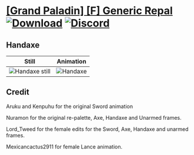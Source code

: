 # [\[Grand Paladin\] \[F\] Generic Repal](./) [![Download](https://img.shields.io/badge/Download--red?style=social&logo=github)](https://minhaskamal.github.io/DownGit/#/home?url=https://github.com/Klokinator/FE-Repo/tree/main/Battle%20Animations%2FMounted%20-%20Cavs%2C%20Paladins%2C%20Rangers%2F%5BGrand%20Paladin%5D%20%5BF%5D%20Generic%20Repal%2F4.%20Handaxe) [![Discord](https://img.shields.io/badge/Discord--blue?style=social&logo=discord)](https://discord.gg/C7VNGnyTPA)

## Handaxe

| Still | Animation |
| :---: | :-------: |
| ![Handaxe still](./Handaxe_000.png) | ![Handaxe](./Handaxe.gif) |

## Credit

Aruku and Kenpuhu for the original Sword animation

Nuramon for the original re-palette, Axe, Handaxe and Unarmed frames.

Lord_Tweed for the female edits for the Sword, Axe, Handaxe and unarmed frames.

Mexicancactus2911 for female Lance animation.
